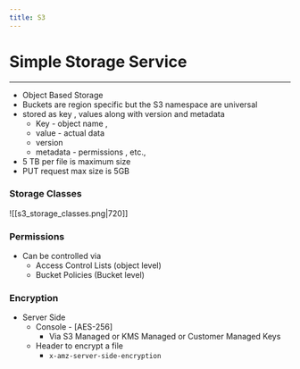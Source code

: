 ```yaml
---
title: S3
---
```


# Simple Storage Service
---

- Object Based Storage 
- Buckets are region specific but the S3 namespace are universal 
- stored as key , values along with version and metadata
	- Key - object name , 
	- value - actual data 
	- version 
	- metadata - permissions , etc.,
- 5 TB per file is maximum size
- PUT request max size is 5GB 

### Storage Classes 

![[s3_storage_classes.png|720]]


### Permissions
- Can be controlled via 
	- Access Control Lists (object level)
	- Bucket Policies (Bucket level)

### Encryption
- Server Side
	- Console -  \[AES-256\]
		- Via S3 Managed or KMS Managed or Customer Managed Keys
	- Header to encrypt a file 
		-  `x-amz-server-side-encryption`


